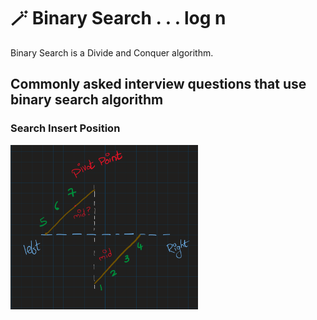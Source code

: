 # 🪄 Binary Search . . . log n

Binary Search is a Divide and Conquer algorithm. 

## Commonly asked interview questions that use binary search algorithm



### Search Insert Position
<img src="source\Screenshot 2022-07-17 103807.png" alt="img for search insert position" width="300" >

